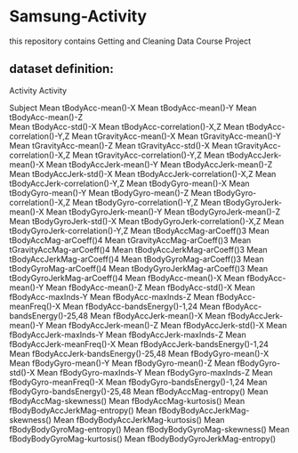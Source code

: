 # Samsung-Activity
this repository contains Getting and Cleaning Data Course Project


## dataset definition:
Activity
Activity
                              
Subject
Mean tBodyAcc-mean()-X
Mean tBodyAcc-mean()-Y
Mean tBodyAcc-mean()-Z     
Mean tBodyAcc-std()-X
Mean tBodyAcc-correlation()-X,Z
Mean tBodyAcc-correlation()-Y,Z
Mean tGravityAcc-mean()-X
Mean tGravityAcc-mean()-Y
Mean tGravityAcc-mean()-Z
Mean tGravityAcc-std()-X
Mean tGravityAcc-correlation()-X,Z
Mean tGravityAcc-correlation()-Y,Z
Mean tBodyAccJerk-mean()-X
Mean tBodyAccJerk-mean()-Y
Mean tBodyAccJerk-mean()-Z
Mean tBodyAccJerk-std()-X
Mean tBodyAccJerk-correlation()-X,Z
Mean tBodyAccJerk-correlation()-Y,Z
Mean tBodyGyro-mean()-X
Mean tBodyGyro-mean()-Y
Mean tBodyGyro-mean()-Z
Mean tBodyGyro-correlation()-X,Z
Mean tBodyGyro-correlation()-Y,Z
Mean tBodyGyroJerk-mean()-X
Mean tBodyGyroJerk-mean()-Y
Mean tBodyGyroJerk-mean()-Z
Mean tBodyGyroJerk-std()-X
Mean tBodyGyroJerk-correlation()-X,Z
Mean tBodyGyroJerk-correlation()-Y,Z
Mean tBodyAccMag-arCoeff()3
Mean tBodyAccMag-arCoeff()4
Mean tGravityAccMag-arCoeff()3
Mean tGravityAccMag-arCoeff()4
Mean tBodyAccJerkMag-arCoeff()3
Mean tBodyAccJerkMag-arCoeff()4
Mean tBodyGyroMag-arCoeff()3
Mean tBodyGyroMag-arCoeff()4
Mean tBodyGyroJerkMag-arCoeff()3
Mean tBodyGyroJerkMag-arCoeff()4
Mean fBodyAcc-mean()-X
Mean fBodyAcc-mean()-Y
Mean fBodyAcc-mean()-Z
Mean fBodyAcc-std()-X
Mean fBodyAcc-maxInds-Y
Mean fBodyAcc-maxInds-Z
Mean fBodyAcc-meanFreq()-X
Mean fBodyAcc-bandsEnergy()-1,24
Mean fBodyAcc-bandsEnergy()-25,48
Mean fBodyAccJerk-mean()-X
Mean fBodyAccJerk-mean()-Y
Mean fBodyAccJerk-mean()-Z
Mean fBodyAccJerk-std()-X
Mean fBodyAccJerk-maxInds-Y
Mean fBodyAccJerk-maxInds-Z
Mean fBodyAccJerk-meanFreq()-X
Mean fBodyAccJerk-bandsEnergy()-1,24
Mean fBodyAccJerk-bandsEnergy()-25,48
Mean fBodyGyro-mean()-X
Mean fBodyGyro-mean()-Y
Mean fBodyGyro-mean()-Z
Mean fBodyGyro-std()-X
Mean fBodyGyro-maxInds-Y
Mean fBodyGyro-maxInds-Z
Mean fBodyGyro-meanFreq()-X
Mean fBodyGyro-bandsEnergy()-1,24
Mean fBodyGyro-bandsEnergy()-25,48
Mean fBodyAccMag-entropy()
Mean fBodyAccMag-skewness()
Mean fBodyAccMag-kurtosis()
Mean fBodyBodyAccJerkMag-entropy()
Mean fBodyBodyAccJerkMag-skewness()
Mean fBodyBodyAccJerkMag-kurtosis()
Mean fBodyBodyGyroMag-entropy()
Mean fBodyBodyGyroMag-skewness()
Mean fBodyBodyGyroMag-kurtosis()
Mean fBodyBodyGyroJerkMag-entropy()
  
